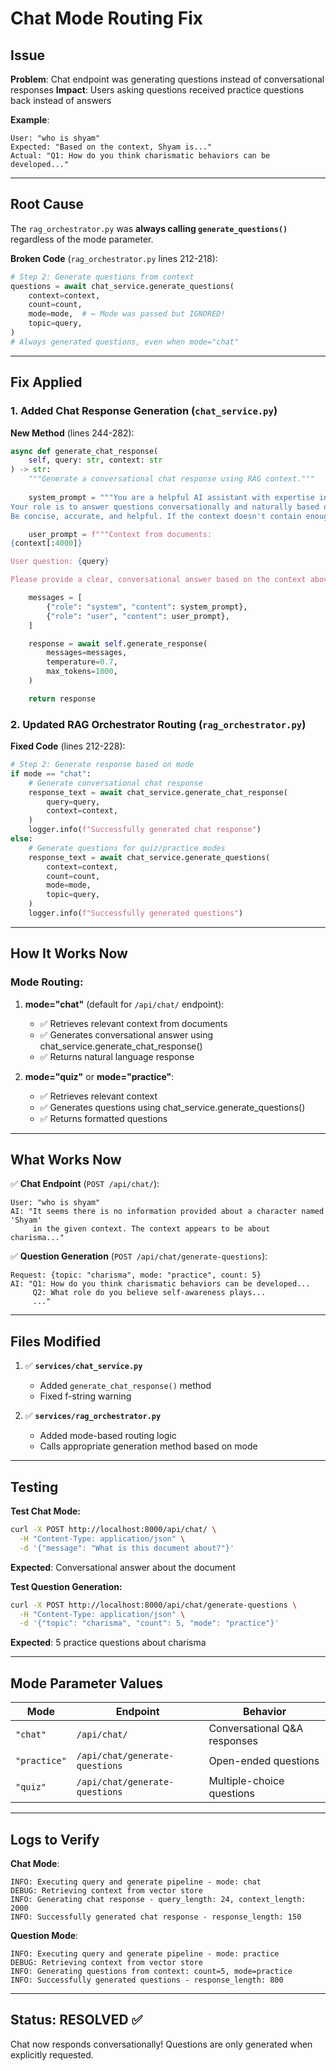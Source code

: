 # Chat Mode Routing Fix

## Issue
**Problem**: Chat endpoint was generating questions instead of conversational responses
**Impact**: Users asking questions received practice questions back instead of answers

**Example**:
```
User: "who is shyam"
Expected: "Based on the context, Shyam is..."
Actual: "Q1: How do you think charismatic behaviors can be developed..."
```

---

## Root Cause

The `rag_orchestrator.py` was **always calling `generate_questions()`** regardless of the mode parameter.

**Broken Code** (`rag_orchestrator.py` lines 212-218):
```python
# Step 2: Generate questions from context
questions = await chat_service.generate_questions(
    context=context,
    count=count,
    mode=mode,  # ← Mode was passed but IGNORED!
    topic=query,
)
# Always generated questions, even when mode="chat"
```

---

## Fix Applied

### 1. Added Chat Response Generation (`chat_service.py`)

**New Method** (lines 244-282):
```python
async def generate_chat_response(
    self, query: str, context: str
) -> str:
    """Generate a conversational chat response using RAG context."""
    
    system_prompt = """You are a helpful AI assistant with expertise in the documents provided. 
Your role is to answer questions conversationally and naturally based on the context given.
Be concise, accurate, and helpful. If the context doesn't contain enough information to fully answer the question, say so."""

    user_prompt = f"""Context from documents:
{context[:4000]}

User question: {query}

Please provide a clear, conversational answer based on the context above:"""

    messages = [
        {"role": "system", "content": system_prompt},
        {"role": "user", "content": user_prompt},
    ]

    response = await self.generate_response(
        messages=messages,
        temperature=0.7,
        max_tokens=1000,
    )

    return response
```

### 2. Updated RAG Orchestrator Routing (`rag_orchestrator.py`)

**Fixed Code** (lines 212-228):
```python
# Step 2: Generate response based on mode
if mode == "chat":
    # Generate conversational chat response
    response_text = await chat_service.generate_chat_response(
        query=query,
        context=context,
    )
    logger.info(f"Successfully generated chat response")
else:
    # Generate questions for quiz/practice modes
    response_text = await chat_service.generate_questions(
        context=context,
        count=count,
        mode=mode,
        topic=query,
    )
    logger.info(f"Successfully generated questions")
```

---

## How It Works Now

### Mode Routing:

1. **mode="chat"** (default for `/api/chat/` endpoint):
   - ✅ Retrieves relevant context from documents
   - ✅ Generates conversational answer using chat_service.generate_chat_response()
   - ✅ Returns natural language response

2. **mode="quiz"** or **mode="practice"**:
   - ✅ Retrieves relevant context
   - ✅ Generates questions using chat_service.generate_questions()
   - ✅ Returns formatted questions

---

## What Works Now

✅ **Chat Endpoint** (`POST /api/chat/`):
```
User: "who is shyam"
AI: "It seems there is no information provided about a character named 'Shyam' 
     in the given context. The context appears to be about charisma..."
```

✅ **Question Generation** (`POST /api/chat/generate-questions`):
```
Request: {topic: "charisma", mode: "practice", count: 5}
AI: "Q1: How do you think charismatic behaviors can be developed...
     Q2: What role do you believe self-awareness plays...
     ..."
```

---

## Files Modified

1. ✅ **`services/chat_service.py`**
   - Added `generate_chat_response()` method
   - Fixed f-string warning

2. ✅ **`services/rag_orchestrator.py`**
   - Added mode-based routing logic
   - Calls appropriate generation method based on mode

---

## Testing

**Test Chat Mode:**
```bash
curl -X POST http://localhost:8000/api/chat/ \
  -H "Content-Type: application/json" \
  -d '{"message": "What is this document about?"}'
```

**Expected**: Conversational answer about the document

**Test Question Generation:**
```bash
curl -X POST http://localhost:8000/api/chat/generate-questions \
  -H "Content-Type: application/json" \
  -d '{"topic": "charisma", "count": 5, "mode": "practice"}'
```

**Expected**: 5 practice questions about charisma

---

## Mode Parameter Values

| Mode | Endpoint | Behavior |
|------|----------|----------|
| `"chat"` | `/api/chat/` | Conversational Q&A responses |
| `"practice"` | `/api/chat/generate-questions` | Open-ended questions |
| `"quiz"` | `/api/chat/generate-questions` | Multiple-choice questions |

---

## Logs to Verify

**Chat Mode**:
```
INFO: Executing query and generate pipeline - mode: chat
DEBUG: Retrieving context from vector store
INFO: Generating chat response - query_length: 24, context_length: 2000
INFO: Successfully generated chat response - response_length: 150
```

**Question Mode**:
```
INFO: Executing query and generate pipeline - mode: practice
DEBUG: Retrieving context from vector store
INFO: Generating questions from context: count=5, mode=practice
INFO: Successfully generated questions - response_length: 800
```

---

## Status: RESOLVED ✅

Chat now responds conversationally! Questions are only generated when explicitly requested.
